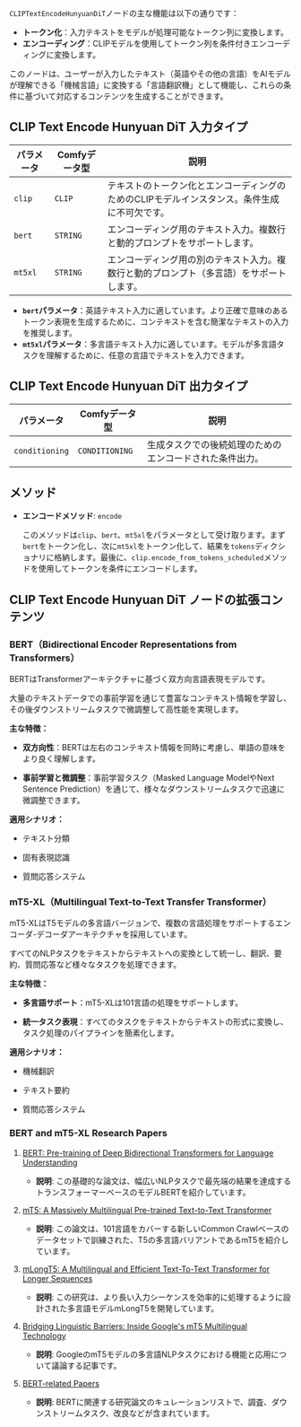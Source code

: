 `CLIPTextEncodeHunyuanDiT`ノードの主な機能は以下の通りです：

- **トークン化**：入力テキストをモデルが処理可能なトークン列に変換します。
- **エンコーディング**：CLIPモデルを使用してトークン列を条件付きエンコーディングに変換します。

このノードは、ユーザーが入力したテキスト（英語やその他の言語）をAIモデルが理解できる「機械言語」に変換する「言語翻訳機」として機能し、これらの条件に基づいて対応するコンテンツを生成することができます。

## CLIP Text Encode Hunyuan DiT 入力タイプ

| パラメータ | Comfyデータ型 | 説明 |
| --------- | ------------ | ----------- |
| `clip`    | `CLIP`       | テキストのトークン化とエンコーディングのためのCLIPモデルインスタンス。条件生成に不可欠です。 |
| `bert`    | `STRING`     | エンコーディング用のテキスト入力。複数行と動的プロンプトをサポートします。 |
| `mt5xl`   | `STRING`     | エンコーディング用の別のテキスト入力。複数行と動的プロンプト（多言語）をサポートします。 |

- **`bert`パラメータ**：英語テキスト入力に適しています。より正確で意味のあるトークン表現を生成するために、コンテキストを含む簡潔なテキストの入力を推奨します。
- **`mt5xl`パラメータ**：多言語テキスト入力に適しています。モデルが多言語タスクを理解するために、任意の言語でテキストを入力できます。

## CLIP Text Encode Hunyuan DiT 出力タイプ

| パラメータ | Comfyデータ型 | 説明 |
| --------- | ------------ | ----------- |
| `conditioning` | `CONDITIONING` | 生成タスクでの後続処理のためのエンコードされた条件出力。 |

## メソッド

- **エンコードメソッド**: `encode`
  
  このメソッドは`clip`、`bert`、`mt5xl`をパラメータとして受け取ります。まず`bert`をトークン化し、次に`mt5xl`をトークン化して、結果を`tokens`ディクショナリに格納します。最後に、`clip.encode_from_tokens_scheduled`メソッドを使用してトークンを条件にエンコードします。


## CLIP Text Encode Hunyuan DiT ノードの拡張コンテンツ

### BERT（Bidirectional Encoder Representations from Transformers）

BERTはTransformerアーキテクチャに基づく双方向言語表現モデルです。

大量のテキストデータでの事前学習を通じて豊富なコンテキスト情報を学習し、その後ダウンストリームタスクで微調整して高性能を実現します。

**主な特徴：**

- **双方向性**：BERTは左右のコンテキスト情報を同時に考慮し、単語の意味をより良く理解します。

- **事前学習と微調整**：事前学習タスク（Masked Language ModelやNext Sentence Prediction）を通じて、様々なダウンストリームタスクで迅速に微調整できます。

**適用シナリオ：**

- テキスト分類

- 固有表現認識

- 質問応答システム

### mT5-XL（Multilingual Text-to-Text Transfer Transformer）

mT5-XLはT5モデルの多言語バージョンで、複数の言語処理をサポートするエンコーダ-デコーダアーキテクチャを採用しています。

すべてのNLPタスクをテキストからテキストへの変換として統一し、翻訳、要約、質問応答など様々なタスクを処理できます。

**主な特徴：**

- **多言語サポート**：mT5-XLは101言語の処理をサポートします。

- **統一タスク表現**：すべてのタスクをテキストからテキストの形式に変換し、タスク処理のパイプラインを簡素化します。

**適用シナリオ：**

- 機械翻訳

- テキスト要約

- 質問応答システム

### BERT and mT5-XL Research Papers

1. [BERT: Pre-training of Deep Bidirectional Transformers for Language Understanding](https://arxiv.org/pdf/1810.04805)
   - **説明**: この基礎的な論文は、幅広いNLPタスクで最先端の結果を達成するトランスフォーマーベースのモデルBERTを紹介しています。
   
2. [mT5: A Massively Multilingual Pre-trained Text-to-Text Transformer](https://aclanthology.org/2021.naacl-main.41.pdf)
   - **説明**: この論文は、101言語をカバーする新しいCommon Crawlベースのデータセットで訓練された、T5の多言語バリアントであるmT5を紹介しています。
   
3. [mLongT5: A Multilingual and Efficient Text-To-Text Transformer for Longer Sequences](https://arxiv.org/pdf/2112.08760)
   - **説明**: この研究は、より長い入力シーケンスを効率的に処理するように設計された多言語モデルmLongT5を開発しています。

4. [Bridging Linguistic Barriers: Inside Google's mT5 Multilingual Technology](https://medium.com/@rukaiya.rk24/bridging-linguistic-barriers-inside-googles-mt5-multilingual-technology-4a85e6ca056f)
   - **説明**: GoogleのmT5モデルの多言語NLPタスクにおける機能と応用について議論する記事です。

5. [BERT-related Papers](https://github.com/tomohideshibata/BERT-related-papers)
   - **説明**: BERTに関連する研究論文のキュレーションリストで、調査、ダウンストリームタスク、改良などが含まれています。
